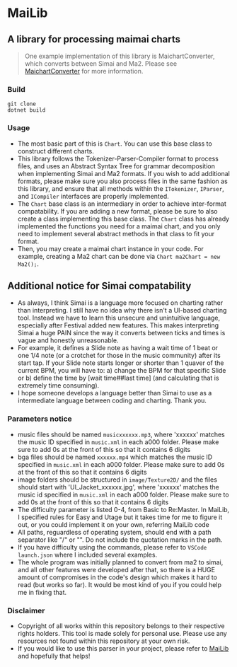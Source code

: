 # MaiLib

## A library for processing maimai charts

> One example implementation of this library is MaichartConverter, which converts between Simai and Ma2. Please
> see [MaichartConverter](https://github.com/Neskol/MaichartConverter) for more information.

### Build

    git clone
    dotnet build

### Usage

- The most basic part of this is `Chart`. You can use this base class to construct different charts.
- This library follows the Tokenizer-Parser-Compiler format to process files, and uses an Abstract Syntax Tree for grammar
  decomposition when implementing Simai and Ma2 formats. If you wish to add additional formats, please make sure you
  also process files in the same fashion as this library, and ensure that all methods within the `ITokenizer`, `IParser`,
  and `ICompiler` interfaces are properly implemented.
- The `Chart` base class is an intermediary in order to achieve inter-format compatability. If you are adding a new format,
  please be sure to also create a class implementing this base class. The `Chart` class has already implemented the functions
  you need for a maimai chart, and you only need to implement several abstract methods in that class to fit your
  format.
- Then, you may create a maimai chart instance in your code. For example, creating a Ma2 chart can be done
  via `Chart ma2Chart = new Ma2();`.

## Additional notice for Simai compatability

- As always, I think Simai is a language more focused on charting rather than interpreting. I still have no idea why
  there isn't a UI-based charting tool. Instead we have to learn this unsecure and unintuitive language, especially after
  Festival added new features. This makes interpreting Simai a huge PAIN since the way it converts between ticks and
  times is vague and honestly unreasonable.
- For example, it defines a Slide note as having a wait time of 1 beat or one 1/4 note (or a crotchet for those in the music community)
  after its start tap. If your Slide note starts longer or shorter than 1 quaver of the current BPM, you will have to: a) change
  the BPM for that specific Slide or b) define the time by [wait time##last time] (and calculating that is extremely
  time consuming).
- I hope someone develops a language better than Simai to use as a intermediate language between coding and charting.
  Thank you.

### Parameters notice

- music files should be named `musicxxxxxx.mp3`, where 'xxxxxx' matches the music ID specified in `music.xml` in each a000
  folder. Please make sure to add 0s at the front of this so that it contains 6 digits
- bga files should be named `xxxxxx.mp4` which matches the music ID specified in `music.xml` in each a000 folder. Please make sure to add 0s at the front of this so that it contains 6 digits
- image folders should be structured in `image/Texture2D/` and the files should start with 'UI_Jacket_xxxxxx.jpg', where
  'xxxxxx' matches the music id specified in `music.xml` in each a000 folder. Please make sure to add 0s at the front of this so that it contains 6 digits
- The difficulty parameter is listed 0-4, from Basic to Re:Master. In MaiLib, I specified rules for Easy and Utage but it
  takes time for me to figure it out, or you could implement it on your own, referring MaiLib code
- All paths, reguardless of operating system, should end with a path separator like "/" or "\". Do not include the quotation marks in the path.
- If you have difficulty using the commands, please refer to `VSCode launch.json` where I included several examples.
- The whole program was initially planned to convert from ma2 to simai, and all other features were developed after that,
  so there is a HUGE amount of compromises in the code's design which makes it hard to read (but works so far). It would be
  most kind of you if you could help me in fixing that.

### Disclaimer

- Copyright of all works within this repository belongs to their respective rights holders. This tool is made solely for personal use. Please use any resources not found within this repository at your own risk.
- If you would like to use this parser in your project, please refer to [MaiLib](https://github.com/Neskol/MaiLib) and
  hopefully that helps!
